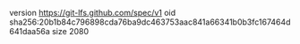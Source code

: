 version https://git-lfs.github.com/spec/v1
oid sha256:20b1b84c796898cda76ba9dc463753aac841a66341b0b3fc167464d641daa56a
size 2080
